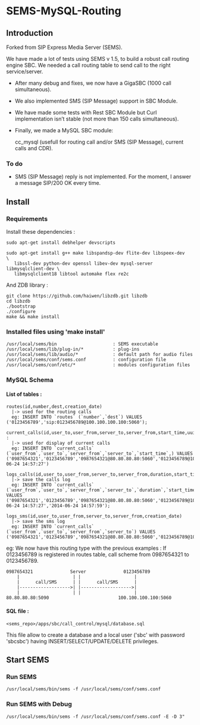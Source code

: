 # SEMS-MySQL-Routing

## Introduction
          
Forked from SIP Express Media Server (SEMS).

We have made a lot of tests using SEMS v 1.5, to build a robust call routing engine SBC. We needed a call routing table to send call to the right service/server.

 * After many debug and fixes, we now have a GigaSBC (1000 call simultaneous).

 * We also implemented SMS (SIP Message) support in SBC Module.

 * We have made some tests with Rest SBC Module but Curl implementation isn’t stable (not more than 150 calls simultaneous).

 * Finally, we made a MySQL SBC module:


      cc_mysql (usefull for routing call and/or SMS (SIP Message), current calls and CDR).

### To do

 * SMS (SIP Message) reply is not implemented. For the moment, I answer a message SIP/200 OK every time.

## Install

### Requirements

Install these dependencies :

    sudo apt-get install debhelper devscripts
        
    sudo apt-get install g++ make libspandsp-dev flite-dev libspeex-dev        \
       libssl-dev python-dev openssl libev-dev mysql-server libmysqlclient-dev \
       libmysqlclient18 libtool automake flex re2c
        
And ZDB library :

    git clone https://github.com/haiwen/libzdb.git libzdb
    cd libzdb
    ./bootstrap
    ./configure
    make && make install

### Installed files using 'make install'

    /usr/local/sems/bin                     : SEMS executable
    /usr/local/sems/lib/plug-in/*           : plug-ins
    /usr/local/sems/lib/audio/*             : default path for audio files
    /usr/local/sems/conf/sems.conf          : configuration file
    /usr/local/sems/conf/etc/*              : modules configuration files

### MySQL Schema

#### List of tables :

    routes(id,number,dest,creation_date)
      |-> used for the routing calls 
      eg: INSERT INTO `routes` (`number`,`dest`) VALUES ('0123456789','sip:0123456789@100.100.100.100:5060');
      
    current_calls(id,user_to,user_from,server_to,server_from,start_time,uuid,creation_date) : 
      |-> used for display of current calls 
      eg: INSERT INTO `current_calls` (`user_from`,`user_to`,`server_from`,`server_to`,`start_time`,) VALUES ('0987654321','0123456789','0987654321@80.80.80.80:5060','0123456789@100.100.100.100:5060','2014-06-24 14:57:27')
      
    logs_calls(id,user_to,user_from,server_to,server_from,duration,start_time,end_time,creation_date)
      |-> save the calls log 
      eg: INSERT INTO `current_calls` (`user_from`,`user_to`,`server_from`,`server_to`,`duration`,`start_time`,`end_time`) VALUES ('0987654321','0123456789','0987654321@80.80.80.80:5060','0123456789@100.100.100.100:5060','32','2014-06-24 14:57:27','2014-06-24 14:57:59');
      
    logs_sms(id,user_to,user_from,server_to,server_from,creation_date)
      |-> save the sms log
      eg: INSERT INTO `current_calls` (`user_from`,`user_to`,`server_from`,`server_to`) VALUES ('0987654321','0123456789','0987654321@80.80.80.80:5060','0123456789@100.100.100.100:5060');

eg: We now have this routing type with the previous examples :
If 0123456789 is registered in routes table, call scheme from 0987654321 to 0123456789.

    0987654321              Server              0123456789
        |                    | |                    |  
        |      call/SMS      | |      call/SMS      |                
        |------------------->| |------------------->|
        |                    | |                    |
    80.80.80.80:5090                          100.100.100.100:5060


#### SQL file :

    <sems_repo>/apps/sbc/call_control/mysql/database.sql

This file allow to create a database and a local user ('sbc' with password 'sbcsbc') having INSERT/SELECT/UPDATE/DELETE privileges.

## Start SEMS

### Run SEMS

    /usr/local/sems/bin/sems -f /usr/local/sems/conf/sems.conf

### Run SEMS with Debug

    /usr/local/sems/bin/sems -f /usr/local/sems/conf/sems.conf -E -D 3"


